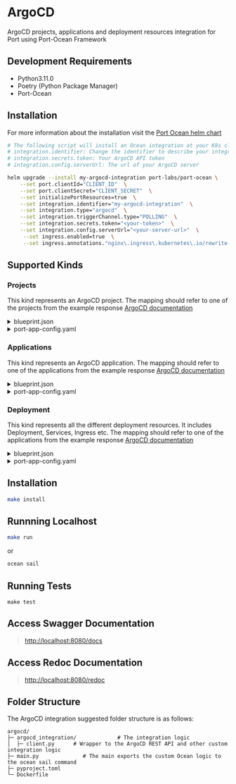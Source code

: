 # ArgoCD

ArgoCD projects, applications and deployment resources integration for Port using Port-Ocean Framework

## Development Requirements

- Python3.11.0
- Poetry (Python Package Manager)
- Port-Ocean

## Installation
For more information about the installation visit the [Port Ocean helm chart](https://github.com/port-labs/helm-charts/tree/main/charts/port-ocean)

```bash
# The following script will install an Ocean integration at your K8s cluster using helm
# integration.identifier: Change the identifier to describe your integration
# integration.secrets.token: Your ArgoCD API token
# integration.config.serverUrl: The url of your ArgoCD server

helm upgrade --install my-argocd-integration port-labs/port-ocean \
	--set port.clientId="CLIENT_ID"  \
	--set port.clientSecret="CLIENT_SECRET"  \
	--set initializePortResources=true  \
	--set integration.identifier="my-argocd-integration"  \
	--set integration.type="argocd"  \
	--set integration.triggerChannel.type="POLLING"  \
	--set integration.secrets.token="<your-token>"  \
    --set integration.config.serverUrl="<your-server-url>"  \
     --set ingress.enabled=true  \
     --set ingress.annotations."nginx\.ingress\.kubernetes\.io/rewrite-target"= / 
```
## Supported Kinds
### Projects
This kind represents an ArgoCD project. The mapping should refer to one of the projects from the example response [ArgoCD documentation](https://cd.apps.argoproj.io/swagger-ui#operation/ProjectService_List)

<details>
<summary>blueprint.json</summary>

```json
{
    "identifier": "argocdProject",
    "description": "This blueprint represents an ArgoCD Project",
    "title": "ArgoCD Project",
    "icon": "Argo",
    "schema": {
        "properties": {
        "namespace": {
            "title": "Namespace",
            "type": "string"
        },
        "createdAt": {
            "title": "creation At",
            "type": "string",
            "format": "date-time"
        }
        },
        "required": []
    },
    "mirrorProperties": {},
    "calculationProperties": {},
    "relations": {}
    }
```
</details>
<details>
  <summary>port-app-config.yaml</summary>

```yaml
resources:
  - kind: projects
    selector:
      query: "true"
    port:
      entity:
        mappings:
          identifier: .metadata.name
          title: .metadata.name
          blueprint: '"argocdProject"'
          properties:
            namespace: .metadata.namespace
            createdAt: .metadata.creationTimestamp

```
</details>

### Applications
This kind represents an ArgoCD application. The mapping should refer to one of the applications from the example response [ArgoCD documentation](https://cd.apps.argoproj.io/swagger-ui#operation/ApplicationService_List)

<details>
<summary>blueprint.json</summary>

```json
{
    "identifier": "argocdApplication",
    "description": "This blueprint represents an ArgoCD Application",
    "title": "ArgoCD Application",
    "icon": "Argo",
    "schema": {
        "properties": {
        "gitRepo": {
            "type": "string",
            "format": "url",
            "icon": "Git",
            "title": "Repository URL",
            "description": "The URL of the Git repository containing the application source code"
        },
        "gitPath": {
            "type": "string",
            "title": "Path",
            "description": "The path within the Git repository where the application manifests are located"
        },
        "sourceType": {
            "type": "string",
            "title": "Source Type"
        },
        "destinationServer": {
            "type": "string",
            "title": "Destination Server",
            "format": "url"
        },
        "namespace": {
            "type": "string",
            "title": "Namespace"
        },
        "syncStatus": {
            "type": "string",
            "title": "Sync Status",
            "enum": [
            "Synced",
            "OutOfSync",
            "Unknown"
            ],
            "enumColors": {
            "Synced": "green",
            "OutOfSync": "red",
            "Unknown": "lightGray"
            },
            "description": "The sync status of the application"
        },
        "healthStatus": {
            "type": "string",
            "title": "Health Status",
            "enum": [
            "Healthy",
            "Missing",
            "Suspended",
            "Degraded",
            "Progressing",
            "Unknown"
            ],
            "enumColors": {
            "Healthy": "green",
            "Missing": "yellow",
            "Suspended": "purple",
            "Degraded": "red",
            "Progressing": "blue",
            "Unknown": "lightGray"
            },
            "description": "The health status of the application"
        },
        "createdAt": {
            "title": "Created At",
            "type": "string",
            "format": "date-time"
        }
        },
        "required": []
    },
    "mirrorProperties": {},
    "calculationProperties": {},
    "relations": {
        "project": {
        "title": "Project",
        "target": "argocdProject",
        "required": false,
        "many": false
        }
    }
    }
```
</details>
<details>
  <summary>port-app-config.yaml</summary>

```yaml
resources:
  - kind: applications
    selector:
      query: "true"
    port:
      entity:
        mappings:
          identifier: .metadata.uid
          title: .metadata.name
          blueprint: '"argocdApplication"'
          properties:
            gitRepo: .spec.source.repoURL
            gitPath: .spec.source.path
            sourceType: .status.sourceType
            destinationServer: .spec.destination.server
            namespace: .metadata.namespace
            syncStatus: .status.sync.status
            healthStatus: .status.health.status
            createdAt: .metadata.creationTimestamp
          relations:
            project: .spec.project

```
</details>

### Deployment
This kind represents all the different deployment resources. It includes Deployment, Services, Ingress etc. The mapping should refer to one of the applications from the example response [ArgoCD documentation](https://cd.apps.argoproj.io/swagger-ui#operation/ApplicationService_List)

<details>
<summary>blueprint.json</summary>

```json
{
    "identifier": "argocdDeployment",
    "description": "This blueprint represents an ArgoCD Deployment",
    "title": "ArgoCD Deployment",
    "icon": "Argo",
    "schema": {
        "properties": {
        "kind": {
            "type": "string",
            "title": "Resource Kind"
        },
        "syncStatus": {
            "type": "string",
            "title": "Sync Status",
            "enum": [
            "Synced",
            "OutOfSync",
            "Unknown"
            ],
            "enumColors": {
            "Synced": "green",
            "OutOfSync": "red",
            "Unknown": "lightGray"
            },
            "description": "The sync status of the application"
        },
        "healthStatus": {
            "type": "string",
            "title": "Health Status",
            "enum": [
            "Healthy",
            "Missing",
            "Suspended",
            "Degraded",
            "Progressing",
            "Unknown"
            ],
            "enumColors": {
            "Healthy": "green",
            "Missing": "yellow",
            "Suspended": "purple",
            "Degraded": "red",
            "Progressing": "blue",
            "Unknown": "lightGray"
            },
            "description": "The health status of the application"
        },
        "group": {
            "type": "string",
            "title": "Group"
        },
        "version": {
            "title": "Version",
            "type": "string"
        },
        "namespace": {
            "type": "string",
            "title": "Namespace"
        }
        },
        "required": []
    },
    "mirrorProperties": {},
    "calculationProperties": {},
    "relations": {
        "application": {
        "title": "Application",
        "target": "argocdApplication",
        "required": false,
        "many": false
        }
    }
    }
```
</details>
<details>
  <summary>port-app-config.yaml</summary>

```yaml
resources:
  - kind: deployments
    selector:
      query: "true"
    port:
      entity:
        mappings:
          identifier: .name
          title: .name
          blueprint: '"argocdDeployment"'
          properties:
            kind: .kind
            syncStatus: .status
            healthStatus: .health.status
            group: .group
            version: .version
            namespace: .namespace
          relations:
            application: .application_uid

```
</details>

## Installation

```sh
make install
```

## Runnning Localhost
```sh
make run
```
or
```sh
ocean sail
```

## Running Tests

`make test`

## Access Swagger Documentation

> <http://localhost:8080/docs>

## Access Redoc Documentation

> <http://localhost:8080/redoc>


## Folder Structure
The ArgoCD integration suggested folder structure is as follows:

```
argocd/
├─ argocd_integration/             # The integration logic
│  ├─ client.py      # Wrapper to the ArgoCD REST API and other custom integration logic
├─ main.py              # The main exports the custom Ocean logic to the ocean sail command
├─ pyproject.toml
└─ Dockerfile
```